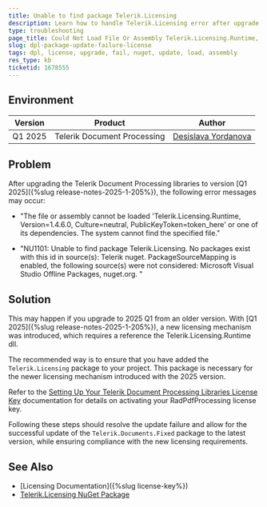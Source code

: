 ```yaml
---
title: Unable to find package Telerik.Licensing 
description: Learn how to handle Telerik.Licensing error after upgrade.
type: troubleshooting
page_title: Could Not Load File Or Assembly Telerik.Licensing.Runtime, Version 1.4.6.0 Runtime Error
slug: dpl-package-update-failure-license
tags: dpl, license, upgrade, fail, nuget, update, load, assembly
res_type: kb
ticketid: 1678555
---
```


## Environment

| Version | Product | Author | 
| ---- | ---- | ---- | 
| Q1 2025| Telerik Document Processing|[Desislava Yordanova](https://www.telerik.com/blogs/author/desislava-yordanova)| 

## Problem

After upgrading the Telerik Document Processing libraries to version [Q1 2025]({%slug release-notes-2025-1-205%}), the following error messages may occur:

* "The file or assembly cannot be loaded 'Telerik.Licensing.Runtime, Version=1.4.6.0, Culture=neutral, PublicKeyToken=token_here' or one of its dependencies. The system cannot find the specified file."

* "NU1101: Unable to find package Telerik.Licensing. No packages exist with this id in source(s): Telerik nuget. PackageSourceMapping is enabled, the following source(s) were not considered: Microsoft Visual Studio Offline Packages, nuget.org. "

## Solution

This may happen if you upgrade to 2025 Q1 from an older version. With [Q1 2025]({%slug release-notes-2025-1-205%}), a new licensing mechanism was introduced, which requires a reference the Telerik.Licensing.Runtime dll.

The recommended way is to ensure that you have added the `Telerik.Licensing` package to your project. This package is necessary for the newer licensing mechanism introduced with the 2025 version.

Refer to the [Setting Up Your Telerik Document Processing Libraries License Key](https://docs.telerik.com/devtools/document-processing/distribution-and-licensing/license-key#license-activation-errors-and-warnings) documentation for details on activating your RadPdfProcessing license key.

Following these steps should resolve the update failure and allow for the successful update of the `Telerik.Documents.Fixed` package to the latest version, while ensuring compliance with the new licensing requirements.

## See Also

- [Licensing Documentation]({%slug license-key%})
- [Telerik.Licensing NuGet Package](https://www.nuget.org/packages/Telerik.Licensing)
